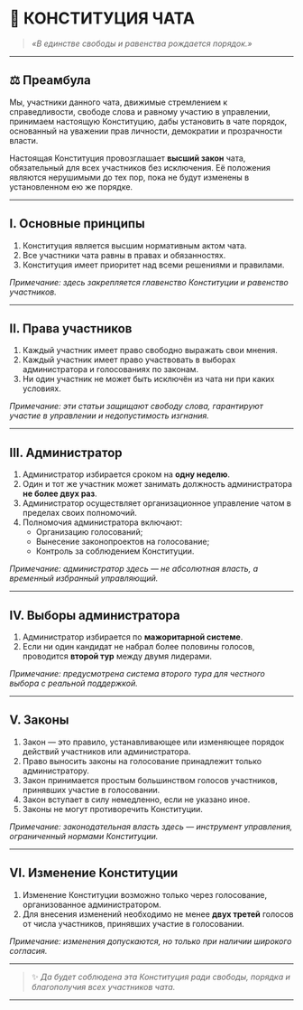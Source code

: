 # 📜 **КОНСТИТУЦИЯ ЧАТА**

> *«В единстве свободы и равенства рождается порядок.»*

---

## ⚖️ **Преамбула**

Мы, участники данного чата, движимые стремлением к справедливости, свободе слова и равному участию в управлении,
принимаем настоящую Конституцию, дабы установить в чате порядок, основанный на уважении прав личности, демократии и прозрачности власти.

Настоящая Конституция провозглашает **высший закон** чата, обязательный для всех участников без исключения.
Её положения являются нерушимыми до тех пор, пока не будут изменены в установленном ею же порядке.

---

## **I. Основные принципы**

1. Конституция является высшим нормативным актом чата.
2. Все участники чата равны в правах и обязанностях.
3. Конституция имеет приоритет над всеми решениями и правилами.

*Примечание: здесь закрепляется главенство Конституции и равенство участников.*

---

## **II. Права участников**

1. Каждый участник имеет право свободно выражать свои мнения.
2. Каждый участник имеет право участвовать в выборах администратора и голосованиях по законам.
3. Ни один участник не может быть исключён из чата ни при каких условиях.

*Примечание: эти статьи защищают свободу слова, гарантируют участие в управлении и недопустимость изгнания.*

---

## **III. Администратор**

1. Администратор избирается сроком на **одну неделю**.
2. Один и тот же участник может занимать должность администратора **не более двух раз**.
3. Администратор осуществляет организационное управление чатом в пределах своих полномочий.
4. Полномочия администратора включают:
   - Организацию голосований;
   - Вынесение законопроектов на голосование;
   - Контроль за соблюдением Конституции.

*Примечание: администратор здесь — не абсолютная власть, а временный избранный управляющий.*

---

## **IV. Выборы администратора**

1. Администратор избирается по **мажоритарной системе**.
2. Если ни один кандидат не набрал более половины голосов, проводится **второй тур** между двумя лидерами.

*Примечание: предусмотрена система второго тура для честного выбора с реальной поддержкой.*

---

## **V. Законы**

1. Закон — это правило, устанавливающее или изменяющее порядок действий участников или администратора.
2. Право выносить законы на голосование принадлежит только администратору.
3. Закон принимается простым большинством голосов участников, принявших участие в голосовании.
4. Закон вступает в силу немедленно, если не указано иное.
5. Законы не могут противоречить Конституции.

*Примечание: законодательная власть здесь — инструмент управления, ограниченный нормами Конституции.*

---

## **VI. Изменение Конституции**

1. Изменение Конституции возможно только через голосование, организованное администратором.
2. Для внесения изменений необходимо не менее **двух третей** голосов от числа участников, принявших участие в голосовании.

*Примечание: изменения допускаются, но только при наличии широкого согласия.*

---

> ✨ *Да будет соблюдена эта Конституция ради свободы, порядка и благополучия всех участников чата.*

---
